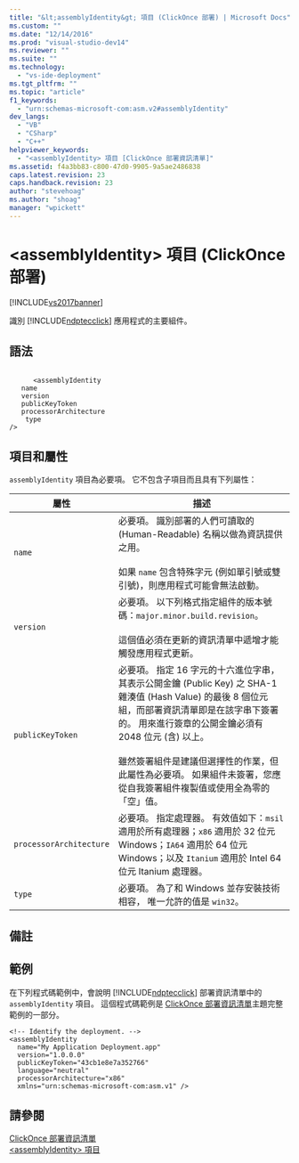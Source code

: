 ```yaml
---
title: "&lt;assemblyIdentity&gt; 項目 (ClickOnce 部署) | Microsoft Docs"
ms.custom: ""
ms.date: "12/14/2016"
ms.prod: "visual-studio-dev14"
ms.reviewer: ""
ms.suite: ""
ms.technology: 
  - "vs-ide-deployment"
ms.tgt_pltfrm: ""
ms.topic: "article"
f1_keywords: 
  - "urn:schemas-microsoft-com:asm.v2#assemblyIdentity"
dev_langs: 
  - "VB"
  - "CSharp"
  - "C++"
helpviewer_keywords: 
  - "<assemblyIdentity> 項目 [ClickOnce 部署資訊清單]"
ms.assetid: f4a3bb83-c800-47d0-9905-9a5ae2486838
caps.latest.revision: 23
caps.handback.revision: 23
author: "stevehoag"
ms.author: "shoag"
manager: "wpickett"
---
```

# &lt;assemblyIdentity&gt; 項目 (ClickOnce 部署)
[!INCLUDE[vs2017banner](../code-quality/includes/vs2017banner.md)]

識別 [!INCLUDE[ndptecclick](../deployment/includes/ndptecclick_md.md)] 應用程式的主要組件。  
  
## 語法  
  
```  
  
      <assemblyIdentity    
   name   
   version  
   publicKeyToken  
   processorArchitecture  
    type  
/>  
```  
  
## 項目和屬性  
 `assemblyIdentity` 項目為必要項。  它不包含子項目而且具有下列屬性：  
  
|屬性|描述|  
|--------|--------|  
|`name`|必要項。  識別部署的人們可讀取的 \(Human\-Readable\) 名稱以做為資訊提供之用。<br /><br /> 如果 `name` 包含特殊字元 \(例如單引號或雙引號\)，則應用程式可能會無法啟動。|  
|`version`|必要項。  以下列格式指定組件的版本號碼：`major.minor.build.revision`。<br /><br /> 這個值必須在更新的資訊清單中遞增才能觸發應用程式更新。|  
|`publicKeyToken`|必要項。  指定 16 字元的十六進位字串，其表示公開金鑰 \(Public Key\) 之 SHA\-1 雜湊值 \(Hash Value\) 的最後 8 個位元組，而部署資訊清單即是在該字串下簽署的。  用來進行簽章的公開金鑰必須有 2048 位元 \(含\) 以上。<br /><br /> 雖然簽署組件是建議但選擇性的作業，但此屬性為必要項。  如果組件未簽署，您應從自我簽署組件複製值或使用全為零的「空」值。|  
|`processorArchitecture`|必要項。  指定處理器。  有效值如下：`msil` 適用於所有處理器；`x86` 適用於 32 位元 Windows；`IA64` 適用於 64 位元 Windows；以及 `Itanium` 適用於 Intel 64 位元 Itanium 處理器。|  
|`type`|必要項。  為了和 Windows 並存安裝技術相容，  唯一允許的值是 `win32`。|  
  
## 備註  
  
## 範例  
 在下列程式碼範例中，會說明 [!INCLUDE[ndptecclick](../deployment/includes/ndptecclick_md.md)] 部署資訊清單中的 `assemblyIdentity` 項目。  這個程式碼範例是 [ClickOnce 部署資訊清單](../deployment/clickonce-deployment-manifest.md)主題完整範例的一部分。  
  
```  
<!-- Identify the deployment. -->  
<assemblyIdentity   
  name="My Application Deployment.app"  
  version="1.0.0.0"  
  publicKeyToken="43cb1e8e7a352766"  
  language="neutral"  
  processorArchitecture="x86"  
  xmlns="urn:schemas-microsoft-com:asm.v1" />  
```  
  
## 請參閱  
 [ClickOnce 部署資訊清單](../deployment/clickonce-deployment-manifest.md)   
 [\<assemblyIdentity\> 項目](../deployment/assemblyidentity-element-clickonce-application.md)